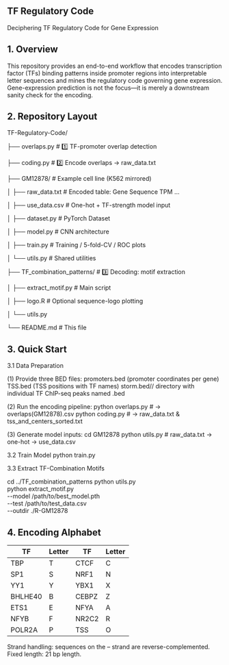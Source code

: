 ## TF Regulatory Code

 Deciphering TF Regulatory Code for Gene Expression

## 1. Overview
This repository provides an end-to-end workflow that encodes transcription factor (TFs) binding patterns inside promoter regions into interpretable letter sequences and mines the regulatory code governing gene expression.
Gene-expression prediction is not the focus—it is merely a downstream sanity check for the encoding.

## 2. Repository Layout
TF-Regulatory-Code/

├── overlaps.py                              # 1️⃣ TF-promoter overlap detection

├── coding.py                                # 2️⃣ Encode overlaps → raw_data.txt

├── GM12878/                                 # Example cell line (K562 mirrored)

│            ├── raw_data.txt                # Encoded table: Gene  Sequence  TPM …
 
│            ├── use_data.csv                # One-hot + TF-strength model input

│            ├── dataset.py                  # PyTorch Dataset

│            ├── model.py                    # CNN architecture

│            ├── train.py                    # Training / 5-fold-CV / ROC plots

│            └── utils.py                    # Shared utilities

├── TF_combination_patterns/                 # 3️⃣ Decoding: motif extraction

│            ├── extract_motif.py            # Main script

│            ├── logo.R                      # Optional sequence-logo plotting

│            └── utils.py

└── README.md                                # This file

## 3. Quick Start
3.1 Data Preparation

(1) Provide three BED files:
promoters.bed  (promoter coordinates per gene)
TSS.bed        (TSS positions with TF names)
storm.bed/<CELL>/ directory with individual TF ChIP-seq peaks named <TF>.bed

(2) Run the encoding pipeline:
python overlaps.py      # → overlaps(GM12878).csv
python coding.py        # → raw_data.txt & tss_and_centers_sorted.txt

(3) Generate model inputs:
cd GM12878
python utils.py         # raw_data.txt → one-hot → use_data.csv

3.2 Train Model
python train.py

3.3 Extract TF-Combination Motifs

cd ../TF_combination_patterns
python utils.py \
python extract_motif.py \
    --model  /path/to/best_model.pth \
    --test   /path/to/test_data.csv \
    --outdir ./R-GM12878

## 4. Encoding Alphabet
| TF      | Letter | TF          | Letter |
| ------- | ------ | ----------- | ------ |
| TBP     | T      | CTCF        | C      |
| SP1     | S      | NRF1        | N      |
| YY1     | Y      | YBX1        | X      |
| BHLHE40 | B      | CEBPZ       | Z      |
| ETS1    | E      | NFYA        | A      |
| NFYB    | F      | NR2C2       | R      |
| POLR2A  | P      | TSS         | O      |
Strand handling: sequences on the – strand are reverse-complemented.
Fixed length: 21 bp length.





